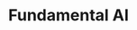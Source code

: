 ---
title: Fundamental AI
description: Anything related to the core challenges in AI
image:

# Badge style
style:
    background: "#2a9d8f"
    color: "#fff"
---